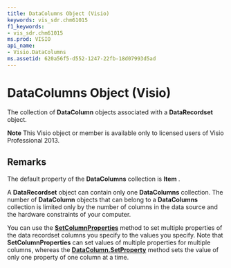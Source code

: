 ```yaml
---
title: DataColumns Object (Visio)
keywords: vis_sdr.chm61015
f1_keywords:
- vis_sdr.chm61015
ms.prod: VISIO
api_name:
- Visio.DataColumns
ms.assetid: 620a56f5-d552-1247-22fb-18d07993d5ad
---
```



# DataColumns Object (Visio)

The collection of  **DataColumn** objects associated with a **DataRecordset** object.


 **Note**  This Visio object or member is available only to licensed users of Visio Professional 2013.


## Remarks

The default property of the  **DataColumns** collection is **Item** .

A  **DataRecordset** object can contain only one **DataColumns** collection. The number of **DataColumn** objects that can belong to a **DataColumns** collection is limited only by the number of columns in the data source and the hardware constraints of your computer.

You can use the  **[SetColumnProperties](datacolumns-setcolumnproperties-method-visio.md)** method to set multiple properties of the data recordset columns you specify to the values you specify. Note that **SetColumnProperties** can set values of multiple properties for multiple columns, whereas the **[DataColumn.SetProperty](datacolumn-setproperty-method-visio.md)** method sets the value of only one property of one column at a time.


